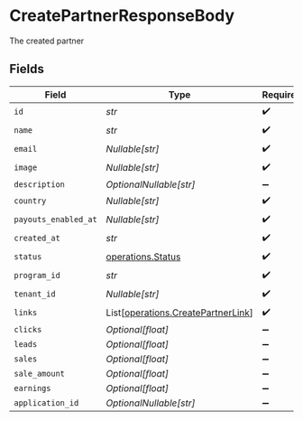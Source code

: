# CreatePartnerResponseBody

The created partner


## Fields

| Field                                                                              | Type                                                                               | Required                                                                           | Description                                                                        |
| ---------------------------------------------------------------------------------- | ---------------------------------------------------------------------------------- | ---------------------------------------------------------------------------------- | ---------------------------------------------------------------------------------- |
| `id`                                                                               | *str*                                                                              | :heavy_check_mark:                                                                 | N/A                                                                                |
| `name`                                                                             | *str*                                                                              | :heavy_check_mark:                                                                 | N/A                                                                                |
| `email`                                                                            | *Nullable[str]*                                                                    | :heavy_check_mark:                                                                 | N/A                                                                                |
| `image`                                                                            | *Nullable[str]*                                                                    | :heavy_check_mark:                                                                 | N/A                                                                                |
| `description`                                                                      | *OptionalNullable[str]*                                                            | :heavy_minus_sign:                                                                 | N/A                                                                                |
| `country`                                                                          | *Nullable[str]*                                                                    | :heavy_check_mark:                                                                 | N/A                                                                                |
| `payouts_enabled_at`                                                               | *Nullable[str]*                                                                    | :heavy_check_mark:                                                                 | N/A                                                                                |
| `created_at`                                                                       | *str*                                                                              | :heavy_check_mark:                                                                 | N/A                                                                                |
| `status`                                                                           | [operations.Status](../../models/operations/status.md)                             | :heavy_check_mark:                                                                 | N/A                                                                                |
| `program_id`                                                                       | *str*                                                                              | :heavy_check_mark:                                                                 | N/A                                                                                |
| `tenant_id`                                                                        | *Nullable[str]*                                                                    | :heavy_check_mark:                                                                 | N/A                                                                                |
| `links`                                                                            | List[[operations.CreatePartnerLink](../../models/operations/createpartnerlink.md)] | :heavy_check_mark:                                                                 | N/A                                                                                |
| `clicks`                                                                           | *Optional[float]*                                                                  | :heavy_minus_sign:                                                                 | N/A                                                                                |
| `leads`                                                                            | *Optional[float]*                                                                  | :heavy_minus_sign:                                                                 | N/A                                                                                |
| `sales`                                                                            | *Optional[float]*                                                                  | :heavy_minus_sign:                                                                 | N/A                                                                                |
| `sale_amount`                                                                      | *Optional[float]*                                                                  | :heavy_minus_sign:                                                                 | N/A                                                                                |
| `earnings`                                                                         | *Optional[float]*                                                                  | :heavy_minus_sign:                                                                 | N/A                                                                                |
| `application_id`                                                                   | *OptionalNullable[str]*                                                            | :heavy_minus_sign:                                                                 | N/A                                                                                |